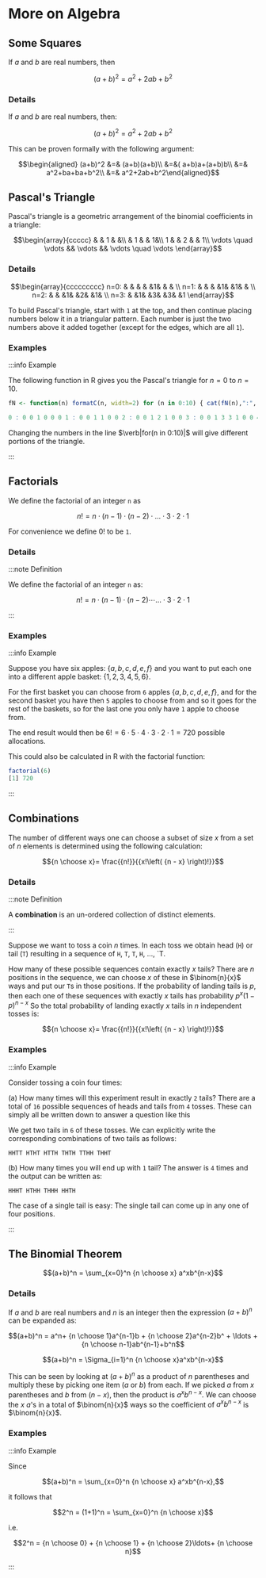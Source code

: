 # More on Algebra

## Some Squares

If $a$ and $b$ are real numbers, then

$$(a+b)^2=a^2+2ab+b^2$$

### Details

If $a$ and $b$ are real numbers, then:

$$(a+b)^2=a^2+2ab+b^2$$

This can be proven formally with the following argument:

$$\begin{aligned} (a+b)^2 &=& (a+b)(a+b)\\ &=&( a+b)a+(a+b)b\\ &=& a^2+ba+ba+b^2\\ &=& a^2+2ab+b^2\end{aligned}$$

## Pascal's Triangle

Pascal's triangle is a geometric arrangement of the binomial coefficients in a triangle:

$$\begin{array}{ccccc} & & 1 & &\\ & 1 & & 1&\\ 1 & & 2 & & 1\\ \vdots \quad \vdots && \vdots && \vdots \quad \vdots \end{array}$$

### Details

$$\begin{array}{ccccccccc} n=0: & & & & &1& & & \\ n=1: & & & &1& &1& & \\ n=2: & & &1& &2& &1& \\ n=3: & &1& &3& &3& &1 \end{array}$$

To build Pascal's triangle, start with `1` at the top, and then continue placing numbers below it in a triangular pattern.
Each number is just the two numbers above it added together (except for the edges, which are all `1`).

### Examples

:::info Example

The following function in R gives you the Pascal's triangle for $n=0$ to $n=10$.

```R
fN <- function(n) formatC(n, width=2) for (n in 0:10) { cat(fN(n),":", fN(choose(n, k = -2:max(3, n+2)))) cat("\n") }

0 : 0 0 1 0 0 0 1 : 0 0 1 1 0 0 2 : 0 0 1 2 1 0 0 3 : 0 0 1 3 3 1 0 0 4 : 0 0 1 4 6 4 1 0 0 5 : 0 0 1 5 10 10 5 1 0 0 6 : 0 0 1 6 15 20 15 6 1 0 0 7 : 0 0 1 7 21 35 35 21 7 1 0 0 8 : 0 0 1 8 28 56 70 56 28 8 1 0 0 9 : 0 0 1 9 36 84 126 126 84 36 9 1 0 0 10 : 0 0 1 10 45 120 210 252 210 120 45 10 1 0 0
```

Changing the numbers in the line $\verb|for(n in 0:10)|$ will give different portions of the triangle.

:::

## Factorials

We define the factorial of an integer `n` as

$$n!= n\cdot(n-1) \cdot(n-2)\cdot \ldots \cdot 3 \cdot 2 \cdot 1$$

For convenience we define $0!$ to be `1`.

### Details

:::note Definition

We define the factorial of an integer `n` as:

$$n!= n\cdot(n-1) \cdot(n-2)\cdots \ldots \cdot 3 \cdot 2 \cdot 1$$

:::

### Examples

:::info Example

Suppose you have six apples: $\{a, b, c, d, e, f\}$ and you want to put each one into a different apple basket: $\{1,2,3,4,5,6\}$.

For the first basket you can choose from `6` apples $\{a, b, c, d, e,f\}$, and for the second basket you have then `5` apples to choose from and so it goes for the rest of the baskets, so for the last one you only have `1` apple to choose from.

The end result would then be $6! = 6 \cdot 5 \cdot 4 \cdot 3 \cdot 2 \cdot 1 = 720$ possible allocations.

This could also be calculated in R with the factorial function:

```R
factorial(6)
[1] 720
```

:::

## Combinations

The number of different ways one can choose a subset of size $x$ from a set of $n$ elements is determined using the following calculation:

$${n \choose x}= \frac{{n!}}{{x!\left( {n - x} \right)!}}$$

### Details

:::note Definition

A **combination** is an un-ordered collection of distinct elements.

:::

Suppose we want to toss a coin $n$ times.
In each toss we obtain head (`H`) or tail (`T`) resulting in a sequence of `H`, `T`, `T`, `H`, ..., `T.

How many of these possible sequences contain exactly $x$ tails?
There are $n$ positions in the sequence, we can choose $x$ of these in $\binom{n}{x}$ ways and put our `T`s in those positions.
If the probability of landing tails is $p$, then each one of these sequences with exactly $x$ tails has probability $p^x(1-p)^{n-x}$
So the total probability of landing exactly $x$ tails in $n$ independent tosses is:

$${n \choose x}= \frac{{n!}}{{x!\left( {n - x} \right)!}}$$

### Examples

:::info Example

Consider tossing a coin four times:

(a) How many times will this experiment result in exactly `2` tails?
There are a total of `16` possible sequences of heads and tails from `4` tosses.
These can simply all be written down to answer a question like this

We get two tails in `6` of these tosses.
We can explicitly write the corresponding combinations of two tails as follows:

```text
HHTT HTHT HTTH THTH TTHH THHT
```

(b) How many times you will end up with `1` tail? The answer is `4` times and the output can be written as:

```text
HHHT HTHH THHH HHTH
```

The case of a single tail is easy: The single tail can come up in any one of four positions.

:::

## The Binomial Theorem

$$(a+b)^n = \sum_{x=0}^n {n \choose x} a^xb^{n-x}$$

### Details

If $a$ and $b$ are real numbers and $n$ is an integer then the expression $(a+b)^n$ can be expanded as:

$$(a+b)^n = a^n+ {n \choose 1}a^{n-1}b + {n \choose 2}a^{n-2}b^ + \ldots +{n \choose n-1}ab^{n-1}+b^n$$

$$(a+b)^n = \Sigma_{i=1}^n {n \choose x}a^xb^{n-x}$$

This can be seen by looking at $(a+b)^n$ as a product of $n$ parentheses and multiply these by picking one item ($a$ or $b$) from each.
If we picked $a$ from $x$ parentheses and $b$ from $(n-x)$, then the product is $a^x b^{n-x}$.
We can choose the $x$ $a$'s in a total of $\binom{n}{x}$ ways so the coefficient of $a^x b^{n-x}$ is $\binom{n}{x}$.

### Examples

:::info Example

Since

$$(a+b)^n = \sum_{x=0}^n {n \choose x} a^xb^{n-x},$$

it follows that

$$2^n = (1+1)^n = \sum_{x=0}^n {n \choose x}$$

i.e.

$$2^n = {n \choose 0} + {n \choose 1} + {n \choose 2}\ldots+ {n \choose n}$$

:::
